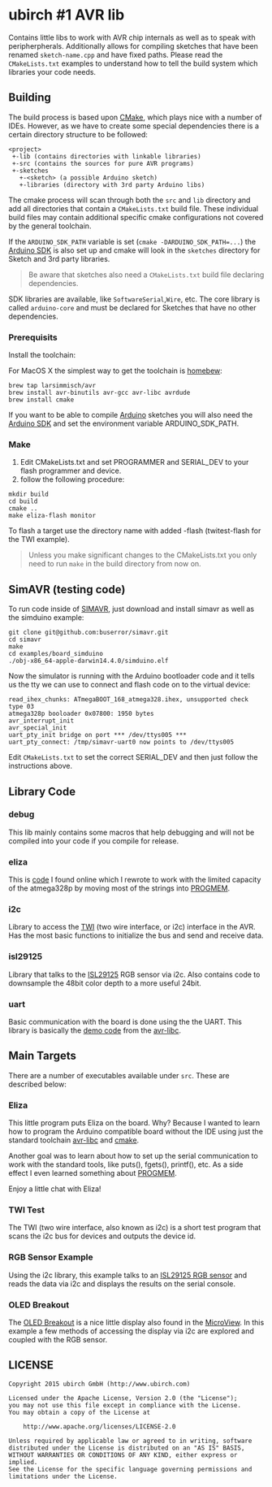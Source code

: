# ubirch #1 AVR lib

Contains little libs to work with AVR chip internals as well as to speak with peripherpherals.
Additionally allows for compiling sketches that have been renamed ```sketch-name.cpp``` and
have fixed paths. Please read the ```CMakeLists.txt``` examples to understand how to tell the build
system which libraries your code needs.

## Building

The build process is based upon [CMake](http://www.cmake.org/), which plays nice with a number
of IDEs. However, as we have to create some special dependencies there is a certain directory
structure to be followed:

```
<project>
 +-lib (contains directories with linkable libraries)
 +-src (contains the sources for pure AVR programs)
 +-sketches
   +-<sketch> (a possible Arduino sketch)
   +-libraries (directory with 3rd party Arduino libs)
```

The cmake process will scan through both the ```src``` and ```lib``` directory and add all
directories that contain a ```CMakeLists.txt``` build file. These individual build files may
contain additional specific cmake configurations not covered by the general toolchain.

If the ```ARDUINO_SDK_PATH``` variable is set (```cmake -DARDUINO_SDK_PATH=...```) the
[Arduino SDK](https://www.arduino.cc/en/Main/Software) is also set up and cmake will look in the
```sketches``` directory for Sketch and 3rd party libraries.

> Be aware that sketches also need a ```CMakeLists.txt``` build file declaring dependencies.

SDK libraries are available, like ```SoftwareSerial```,```Wire```, etc. The core library is
called ```arduino-core``` and must be declared for Sketches that have no other dependencies.
 
### Prerequisits

Install the toolchain:

For MacOS X the simplest way to get the toolchain is [homebew](http://brew.sh/):

```
brew tap larsimmisch/avr
brew install avr-binutils avr-gcc avr-libc avrdude
brew install cmake
```

If you want to be able to compile [Arduino](https://www.arduino.cc/) sketches you will also need
the [Arduino SDK](https://www.arduino.cc/en/Main/Software) and set the environment variable ARDUINO_SDK_PATH.

### Make

1. Edit CMakeLists.txt and set PROGRAMMER and SERIAL_DEV to your flash programmer and device.
2. follow the following procedure:

```
mkdir build
cd build
cmake ..
make eliza-flash monitor
```

To flash a target use the directory name with added -flash (twitest-flash for the TWI example).

> Unless you make significant changes to the CMakeLists.txt you only need to run ```make``` in
> the build directory from now on.

## SimAVR (testing code)

To run code inside of [SIMAVR](https://github.com/buserror/simavr), just download and install simavr as well as the simduino
example:

```
git clone git@github.com:buserror/simavr.git
cd simavr
make
cd examples/board_simduino
./obj-x86_64-apple-darwin14.4.0/simduino.elf 
```

Now the simulator is running with the Arduino bootloader code and it tells us the tty we can
use to connect and flash code on to the virtual device:

```
read_ihex_chunks: ATmegaBOOT_168_atmega328.ihex, unsupported check type 03
atmega328p booloader 0x07800: 1950 bytes
avr_interrupt_init
avr_special_init
uart_pty_init bridge on port *** /dev/ttys005 ***
uart_pty_connect: /tmp/simavr-uart0 now points to /dev/ttys005
```

Edit ```CMakeLists.txt``` to set the correct SERIAL_DEV and then just follow the instructions above.

## Library Code

### debug

This lib mainly contains some macros that help debugging and will not be compiled into your
code if you compile for release.

### eliza

This is [code](https://github.com/itmm/eliza)
I found online which I rewrote to work with the limited capacity of the atmega328p by
moving most of the strings into [PROGMEM](http://www.fourwalledcubicle.com/AVRArticles.php).
 
### i2c

Library to access the [TWI](http://www.nongnu.org/avr-libc/user-manual/group__twi__demo.html)
(two wire interface, or i2c) interface in the AVR. Has the most basic functions to initialize
the bus and send and receive data.

### isl29125

Library that talks to the [ISL29125](http://www.intersil.com/content/dam/Intersil/documents/isl2/isl29125.pdf)
RGB sensor via i2c. Also contains code to downsample the 48bit color depth to a more useful 24bit.

### uart

Basic communication with the board is done using the the UART. This library is basically
the [demo code](http://www.nongnu.org/avr-libc/user-manual/group__stdiodemo.html) from
the [avr-libc](http://www.nongnu.org/avr-libc/).

## Main Targets
 
There are a number of executables available under ```src```. These are described below: 

### Eliza

This little program puts Eliza on the board. Why? Because I wanted to learn how to
program the Arduino compatible board without the IDE using just the standard toolchain
[avr-libc](http://www.nongnu.org/avr-libc/) and [cmake](http://www.cmake.org/).

Another goal was to learn about how to set up the serial communication to work with
the standard tools, like puts(), fgets(), printf(), etc. As a side effect I even learned
something about [PROGMEM](http://www.fourwalledcubicle.com/AVRArticles.php).

Enjoy a little chat with Eliza!

### TWI Test

The TWI (two wire interface, also known as i2c) is a short test program that scans the i2c
bus for devices and outputs the device id.

### RGB Sensor Example

Using the i2c library, this example talks to an [ISL29125 RGB sensor](https://www.sparkfun.com/products/12829)
and reads the data via i2c and displays the results on the serial console.

### OLED Breakout

The [OLED Breakout](https://www.sparkfun.com/products/13003) is a nice little display also found in
the [MicroView](http://microview.io/). In this example a few methods of accessing the display via i2c
are explored and coupled with the RGB sensor.

## LICENSE

    Copyright 2015 ubirch GmbH (http://www.ubirch.com)
    
    Licensed under the Apache License, Version 2.0 (the "License");
    you may not use this file except in compliance with the License.
    You may obtain a copy of the License at
    
        http://www.apache.org/licenses/LICENSE-2.0
    
    Unless required by applicable law or agreed to in writing, software
    distributed under the License is distributed on an "AS IS" BASIS,
    WITHOUT WARRANTIES OR CONDITIONS OF ANY KIND, either express or implied.
    See the License for the specific language governing permissions and
    limitations under the License.
